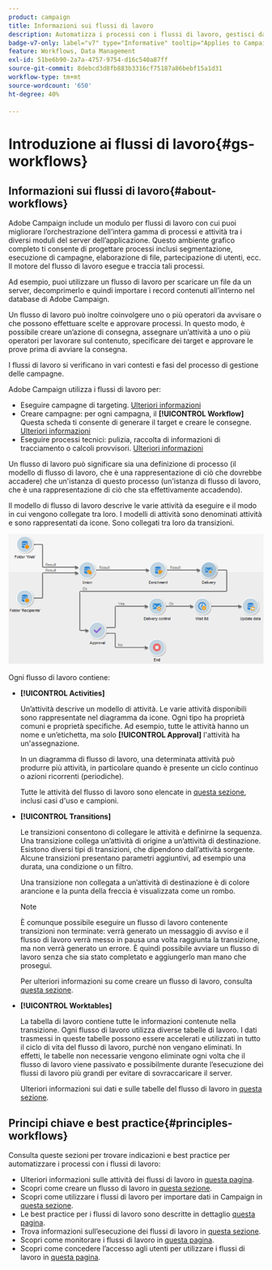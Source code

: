 ```yaml
---
product: campaign
title: Informazioni sui flussi di lavoro
description: Automatizza i processi con i flussi di lavoro, gestisci dati e tipi di pubblico, invia messaggi e altro ancora
badge-v7-only: label="v7" type="Informative" tooltip="Applies to Campaign Classic v7 only"
feature: Workflows, Data Management
exl-id: 51be6b90-2a7a-4757-9754-d16c540a87ff
source-git-commit: 8debcd3d8fb883b3316cf75187a86bebf15a1d31
workflow-type: tm+mt
source-wordcount: '650'
ht-degree: 40%

---
```


# Introduzione ai flussi di lavoro{#gs-workflows}



## Informazioni sui flussi di lavoro{#about-workflows}

Adobe Campaign include un modulo per flussi di lavoro con cui puoi migliorare l’orchestrazione dell’intera gamma di processi e attività tra i diversi moduli del server dell’applicazione. Questo ambiente grafico completo ti consente di progettare processi inclusi segmentazione, esecuzione di campagne, elaborazione di file, partecipazione di utenti, ecc. Il motore del flusso di lavoro esegue e traccia tali processi.

Ad esempio, puoi utilizzare un flusso di lavoro per scaricare un file da un server, decomprimerlo e quindi importare i record contenuti all’interno nel database di Adobe Campaign.

Un flusso di lavoro può inoltre coinvolgere uno o più operatori da avvisare o che possono effettuare scelte e approvare processi. In questo modo, è possibile creare un’azione di consegna, assegnare un’attività a uno o più operatori per lavorare sul contenuto, specificare dei target e approvare le prove prima di avviare la consegna.

I flussi di lavoro si verificano in vari contesti e fasi del processo di gestione delle campagne.

Adobe Campaign utilizza i flussi di lavoro per:

* Eseguire campagne di targeting. [Ulteriori informazioni](building-a-workflow.md#implementation-steps-)
* Creare campagne: per ogni campagna, il **[!UICONTROL Workflow]** Questa scheda ti consente di generare il target e creare le consegne. [Ulteriori informazioni](building-a-workflow.md#campaign-workflows)
* Eseguire processi tecnici: pulizia, raccolta di informazioni di tracciamento o calcoli provvisori. [Ulteriori informazioni](building-a-workflow.md#technical-workflows)

Un flusso di lavoro può significare sia una definizione di processo (il modello di flusso di lavoro, che è una rappresentazione di ciò che dovrebbe accadere) che un&#39;istanza di questo processo (un&#39;istanza di flusso di lavoro, che è una rappresentazione di ciò che sta effettivamente accadendo).

Il modello di flusso di lavoro descrive le varie attività da eseguire e il modo in cui vengono collegate tra loro. I modelli di attività sono denominati attività e sono rappresentati da icone. Sono collegati tra loro da transizioni.

![](assets/example1.png)

Ogni flusso di lavoro contiene:

* **[!UICONTROL Activities]**

   Un’attività descrive un modello di attività. Le varie attività disponibili sono rappresentate nel diagramma da icone. Ogni tipo ha proprietà comuni e proprietà specifiche. Ad esempio, tutte le attività hanno un nome e un’etichetta, ma solo **[!UICONTROL Approval]** l&#39;attività ha un&#39;assegnazione.

   In un diagramma di flusso di lavoro, una determinata attività può produrre più attività, in particolare quando è presente un ciclo continuo o azioni ricorrenti (periodiche).

   Tutte le attività del flusso di lavoro sono elencate in [questa sezione](about-activities.md), inclusi casi d&#39;uso e campioni.

* **[!UICONTROL Transitions]**

   Le transizioni consentono di collegare le attività e definirne la sequenza. Una transizione collega un’attività di origine a un’attività di destinazione. Esistono diversi tipi di transizioni, che dipendono dall’attività sorgente. Alcune transizioni presentano parametri aggiuntivi, ad esempio una durata, una condizione o un filtro.

   Una transizione non collegata a un’attività di destinazione è di colore arancione e la punta della freccia è visualizzata come un rombo.

   >[!NOTE]
   >
   >È comunque possibile eseguire un flusso di lavoro contenente transizioni non terminate: verrà generato un messaggio di avviso e il flusso di lavoro verrà messo in pausa una volta raggiunta la transizione, ma non verrà generato un errore. È quindi possibile avviare un flusso di lavoro senza che sia stato completato e aggiungerlo man mano che prosegui.

   Per ulteriori informazioni su come creare un flusso di lavoro, consulta [questa sezione](building-a-workflow.md).

* **[!UICONTROL Worktables]**

   La tabella di lavoro contiene tutte le informazioni contenute nella transizione. Ogni flusso di lavoro utilizza diverse tabelle di lavoro. I dati trasmessi in queste tabelle possono essere accelerati e utilizzati in tutto il ciclo di vita del flusso di lavoro, purché non vengano eliminati. In effetti, le tabelle non necessarie vengono eliminate ogni volta che il flusso di lavoro viene passivato e possibilmente durante l’esecuzione dei flussi di lavoro più grandi per evitare di sovraccaricare il server.

   Ulteriori informazioni sui dati e sulle tabelle del flusso di lavoro in [questa sezione](how-to-use-workflow-data.md).

## Principi chiave e best practice{#principles-workflows}

Consulta queste sezioni per trovare indicazioni e best practice per automatizzare i processi con i flussi di lavoro:

* Ulteriori informazioni sulle attività dei flussi di lavoro in [questa pagina](how-to-use-workflow-data.md).
* Scopri come creare un flusso di lavoro in [questa sezione](building-a-workflow.md).
* Scopri come utilizzare i flussi di lavoro per importare dati in Campaign in [questa sezione](../../platform/using/import-export-workflows.md).
* Le best practice per i flussi di lavoro sono descritte in dettaglio [questa pagina](workflow-best-practices.md).
* Trova informazioni sull’esecuzione dei flussi di lavoro in [questa sezione](starting-a-workflow.md).
* Scopri come monitorare i flussi di lavoro in [questa pagina](monitoring-workflow-execution.md).
* Scopri come concedere l’accesso agli utenti per utilizzare i flussi di lavoro in [questa pagina](managing-rights.md).

